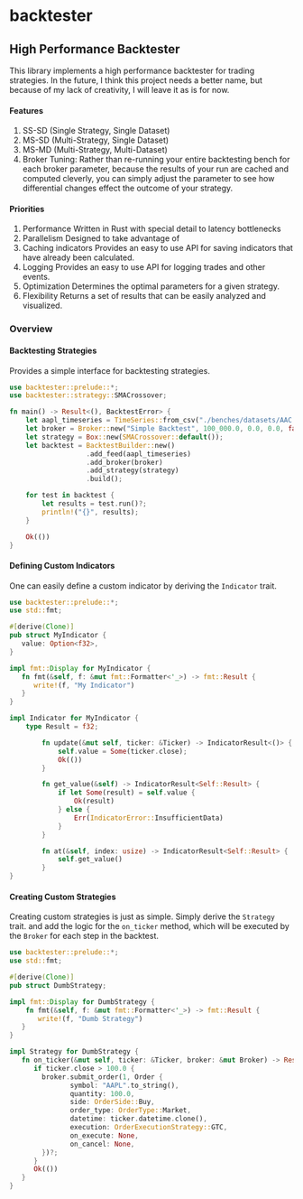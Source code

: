 # backtester

## High Performance Backtester
This library implements a high performance backtester for trading strategies.
In the future, I think this project needs a better name, but because of
my lack of creativity, I will leave it as is for now.

#### Features
1. SS-SD (Single Strategy, Single Dataset)
2. MS-SD (Multi-Strategy, Single Dataset)
3. MS-MD (Multi-Strategy, Multi-Dataset)
4. Broker Tuning:
Rather than re-running your entire backtesting bench for each broker parameter,
because the results of your run are cached and computed cleverly, you can simply
adjust the parameter to see how differential changes effect the outcome of your strategy.

#### Priorities
1. Performance
Written in Rust with special detail to latency bottlenecks
2. Parallelism
Designed to take advantage of
3. Caching indicators
Provides an easy to use API for saving indicators that have already been calculated.
4. Logging
Provides an easy to use API for logging trades and other events.
5. Optimization
Determines the optimal parameters for a given strategy.
6. Flexibility
Returns a set of results that can be easily analyzed and visualized.

### Overview

#### Backtesting Strategies
Provides a simple interface for backtesting strategies.

```rust
use backtester::prelude::*;
use backtester::strategy::SMACrossover;

fn main() -> Result<(), BacktestError> {
	let aapl_timeseries = TimeSeries::from_csv("./benches/datasets/AAC.csv");
	let broker = Broker::new("Simple Backtest", 100_000.0, 0.0, 0.0, false, false, false);
	let strategy = Box::new(SMACrossover::default());
	let backtest = BacktestBuilder::new()
	               .add_feed(aapl_timeseries)
	               .add_broker(broker)
	               .add_strategy(strategy)
	               .build();

	for test in backtest {
		let results = test.run()?;
		println!("{}", results);
	}

    Ok(())
}


```

#### Defining Custom Indicators

One can easily define a custom indicator by deriving the `Indicator` trait.

```rust
use backtester::prelude::*;
use std::fmt;

#[derive(Clone)]
pub struct MyIndicator {
   value: Option<f32>,
}

impl fmt::Display for MyIndicator {
   fn fmt(&self, f: &mut fmt::Formatter<'_>) -> fmt::Result {
      write!(f, "My Indicator")
   }
}

impl Indicator for MyIndicator {
    type Result = f32;

	    fn update(&mut self, ticker: &Ticker) -> IndicatorResult<()> {
	        self.value = Some(ticker.close);
			Ok(())
	    }

	    fn get_value(&self) -> IndicatorResult<Self::Result> {
			if let Some(result) = self.value {
			    Ok(result)
			} else {
			    Err(IndicatorError::InsufficientData)
			}
	    }

	    fn at(&self, index: usize) -> IndicatorResult<Self::Result> {
			self.get_value()
	    }
}
```

#### Creating Custom Strategies

Creating custom strategies is just as simple. Simply derive the `Strategy` trait.
and add the logic for the `on_ticker` method, which will be executed by the
`Broker` for each step in the backtest.


```rust
use backtester::prelude::*;
use std::fmt;

#[derive(Clone)]
pub struct DumbStrategy;

impl fmt::Display for DumbStrategy {
    fn fmt(&self, f: &mut fmt::Formatter<'_>) -> fmt::Result {
       write!(f, "Dumb Strategy")
   }
}

impl Strategy for DumbStrategy {
   fn on_ticker(&mut self, ticker: &Ticker, broker: &mut Broker) -> Result<(), StrategyError> {
      if ticker.close > 100.0 {
        broker.submit_order(1, Order {
               symbol: "AAPL".to_string(),
               quantity: 100.0,
               side: OrderSide::Buy,
               order_type: OrderType::Market,
               datetime: ticker.datetime.clone(),
               execution: OrderExecutionStrategy::GTC,
               on_execute: None,
               on_cancel: None,
        })?;
      }
	  Ok(())
   }
}
```

